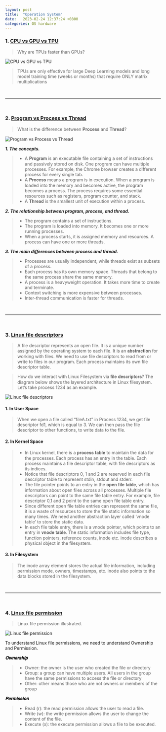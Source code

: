 ```yaml
---
layout: post
title:  "Operation System"
date:   2023-02-24 12:37:24 +0800
categories: OS hardware
---
```


### 1. [CPU vs GPU vs TPU](https://twitter.com/DamiBenveniste/status/1615752891725402113)

> Why are TPUs faster than GPUs? 

![CPU vs GPU vs TPU](https://pbs.twimg.com/media/FmxOlggaMAMaiGL?format=jpg&name=large)

> TPUs are only effective for large Deep Learning models and long model training time (weeks or months) that require ONLY matrix multiplications

<br/>

---

<br/>

### 2. [Program vs Process vs Thread](https://twitter.com/alexxubyte/status/1518615214316425216)

> What is the difference between 𝐏𝐫𝐨𝐜𝐞𝐬𝐬 and 𝐓𝐡𝐫𝐞𝐚𝐝?

![Program vs Process vs Thread](https://pbs.twimg.com/media/FRM0YzKUUAAT7SI?format=jpg&name=medium)

***1. The concepts.***
> - A 𝐏𝐫𝐨𝐠𝐫𝐚𝐦 is an executable file containing a set of instructions and passively stored on disk. One program can have multiple processes. For example, the Chrome browser creates a different process for every single tab.
> - A 𝐏𝐫𝐨𝐜𝐞𝐬𝐬 means a program is in execution. When a program is loaded into the memory and becomes active, the program becomes a process. The process requires some essential resources such as registers, program counter, and stack.
> - A 𝐓𝐡𝐫𝐞𝐚𝐝 is the smallest unit of execution within a process. 

***2. The relationship between program, process, and thread.***
> - The program contains a set of instructions.
> - The program is loaded into memory. It becomes one or more running processes.
> - When a process starts, it is assigned memory and resources. A process can have one or more threads. 

***3. The main differences between process and thread.***
> - Processes are usually independent, while threads exist as subsets of a process.
> - Each process has its own memory space. Threads that belong to the same process share the same memory.
> - A process is a heavyweight operation. It takes more time to create and terminate.
> - Context switching is more expensive between processes.
> - Inter-thread communication is faster for threads.

<br/>

---

<br/>

### 3. [Linux file descriptors](https://twitter.com/alexxubyte/status/1553033011016306689)

> A file descriptor represents an open file. It is a unique number assigned by the operating system to each file. It is an 𝐚𝐛𝐬𝐭𝐫𝐚𝐜𝐭𝐢𝐨𝐧 for working with files. We need to use file descriptors to read from or write to files in our program.
> Each process maintains its own file descriptor table.

> How do we interact with Linux Filesystem via 𝐟𝐢𝐥𝐞 𝐝𝐞𝐬𝐜𝐫𝐢𝐩𝐭𝐨𝐫𝐬?
> The diagram below shows the layered architecture in Linux filesystem. Let’s take process 1234 as an example.

![Linux file descriptors](https://pbs.twimg.com/media/FY17SfJUcAYVmeV?format=jpg&name=large)

#### 1. In User Space

> When we open a file called “fileA.txt” in Process 1234, we get file descriptor fd1, which is equal to 3. We can then pass the file descriptor to other functions, to write data to the file.

#### 2. In Kernel Space

> - In Linux kernel, there is a 𝐩𝐫𝐨𝐜𝐞𝐬𝐬 𝐭𝐚𝐛𝐥𝐞 to maintain the data for the processes. Each process has an entry in the table. Each process maintains a file descriptor table, with file descriptors as its indices.
> - Notice that file descriptors 0, 1 and 2 are reserved in each file descriptor table to represent stdin, stdout and stderr.
> - The file pointer points to an entry in the 𝐨𝐩𝐞𝐧 𝐟𝐢𝐥𝐞 𝐭𝐚𝐛𝐥𝐞, which has information about open files across all processes. Multiple file descriptors can point to the same file table entry. For example, file descriptor 0,1 and 2 point to the same open file table entry.
> - Since different open file table entries can represent the same file, it is a waste of resources to store the file static information so many times. We need another abstraction layer called ‘vnode table’ to store the static data.
> - In each file table entry, there is a vnode pointer, which points to an entry in 𝐯𝐧𝐨𝐝𝐞 𝐭𝐚𝐛𝐥𝐞. The static information includes file type, function pointers, reference counts, inode etc. inode describes a physical object in the filesystem.

#### 3. In Filesystem

> The inode array element stores the actual file information, including permission mode, owners, timestamps, etc. inode also points to the data blocks stored in the filesystem.

<br/>

---

<br/>

### 4. [Linux file permission](https://twitter.com/alexxubyte/status/1532026886359879681)

> Linux file permission illustrated.

![Linux file permission](https://pbs.twimg.com/media/FULaVQoUEAE4Unj?format=jpg&name=medium)

To understand Linux file permissions, we need to understand Ownership and Permission.

***𝐎𝐰𝐧𝐞𝐫𝐬𝐡𝐢𝐩***
> - Owner: the owner is the user who created the file or directory
> - Group: a group can have multiple users. All users in the group have the same permissions to access the file or directory
> - Other: other means those who are not owners or members of the group

***𝐏𝐞𝐫𝐦𝐢𝐬𝐬𝐢𝐨𝐧***
> - Read (r): the read permission allows the user to read a file.
> - Write (w): the write permission allows the user to change the content of the file.
> - Execute (x): the execute permission allows a file to be executed.